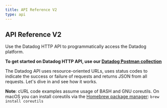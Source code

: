 ```yaml
---
title: API Reference V2
type: api
---
```


## API Reference V2

Use the Datadog HTTP API to  programmatically access the Datadog platform.

**To get started on Datadog HTTP API, use our [Datadog Postman collection][1]**

The Datadog API uses resource-oriented URLs, uses status codes to indicate the success or failure of requests and returns JSON from all requests. Let's dive in and see how it works.

**Note**: cURL code examples assume usage of BASH and GNU coreutils. On macOS you can install coreutils via the [Homebrew package manager][2]: `brew install coreutils`

[1]: /getting_started/api
[2]: https://brew.sh
